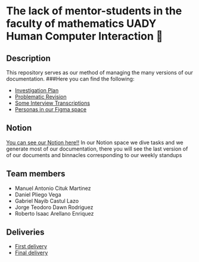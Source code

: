 # **The lack of mentor-students in the faculty of mathematics UADY**<br/>Human Computer Interaction 🤖

## Description
This repository serves as our method of managing the many versions of our documentation.
###Here you can find the following:

- [Investigation Plan](https://github.com/Teodoro-lab/Mentor-Students/blob/main/documents/analysis/Investigation_plan_V1.0.md)
- [Problematic Revision](https://github.com/Teodoro-lab/Mentor-Students/blob/main/documents/analysis/)
- [Some Interview Transcriptions](https://github.com/Teodoro-lab/Mentor-Students/tree/main/documents/interview%20transcriptions)
- [Personas in our Figma space](https://www.figma.com/file/P8A6XFq83tpyfBzZPGTpgS/Untitled?node-id=0%3A1&t=4ULZImhK8U1fBPDg-1)

## Notion 
[You can see our Notion here!!](https://www.notion.so/Logs-c90af62b948342bea0efcf304e7b8e9f)
In our Notion space we dive tasks and we generate most of our documentation, there you will see 
the last version of of our documents and binnacles corresponding to our weekly standups

## Team members

- Manuel Antonio Cituk Martinez 
- Daniel Pliego Vega
- Gabriel Nayib Castul Lazo
- Jorge Teodoro Dawn Rodriguez
- Roberto Isaac Arellano Enriquez


## Deliveries
- [First delivery](https://youtu.be/GRT4GgItr1A)
- [Final delivery](https://youtu.be/2Oy4FWwaD2s)

